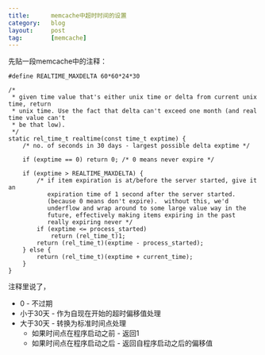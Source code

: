 ```yaml
---
title:      memcache中超时时间的设置
category:   blog
layout:     post
tag:        [memcache]
---
```




先贴一段memcache中的注释：

    #define REALTIME_MAXDELTA 60*60*24*30
    
    /*
     * given time value that's either unix time or delta from current unix time, return
     * unix time. Use the fact that delta can't exceed one month (and real time value can't
     * be that low).
     */
    static rel_time_t realtime(const time_t exptime) {
        /* no. of seconds in 30 days - largest possible delta exptime */
    
        if (exptime == 0) return 0; /* 0 means never expire */
    
        if (exptime > REALTIME_MAXDELTA) {
            /* if item expiration is at/before the server started, give it an
               expiration time of 1 second after the server started.
               (because 0 means don't expire).  without this, we'd
               underflow and wrap around to some large value way in the
               future, effectively making items expiring in the past
               really expiring never */
            if (exptime <= process_started)
                return (rel_time_t)1;
            return (rel_time_t)(exptime - process_started);
        } else {
            return (rel_time_t)(exptime + current_time);
        }
    }

注释里说了，

* 0 - 不过期
* 小于30天 - 作为自现在开始的超时偏移值处理
* 大于30天 - 转换为标准时间点处理
    * 如果时间点在程序启动之前 - 返回1
	* 如果时间点在程序启动之后 - 返回自程序启动之后的偏移值
